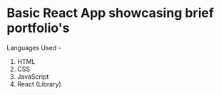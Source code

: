 # Basic React App showcasing brief portfolio's 

Languages Used -
1. HTML
2. CSS
3. JavaScript
4. React (Library)





